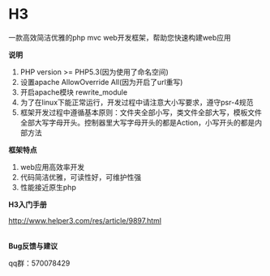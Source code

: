 # H3
一款高效简洁优雅的php mvc web开发框架，帮助您快速构建web应用

<b>说明</b>
<ol>
<li>PHP version >= PHP5.3(因为使用了命名空间)</li>
<li>设置apache AllowOverride All(因为开启了url重写)</li>
<li>开启apache模块 rewrite_module</li>
<li>为了在linux下能正常运行，开发过程中请注意大小写要求，遵守psr-4规范</li>
<li>框架开发过程中遵循基本原则：文件夹全部小写，类文件全部大写，模板文件全部大写字母开头。控制器里大写字母开头的都是Action，小写开头的都是内部方法</li>

</ol>

<b>框架特点</b>
<ol>
<li>web应用高效率开发</li>
<li>代码简洁优雅，可读性好，可维护性强</li>
<li>性能接近原生php</li>
</ol>


<b>H3入门手册</b><br/>

http://www.helper3.com/res/article/9897.html



<br/><b>Bug反馈与建议</b><br/>

qq群：570078429
